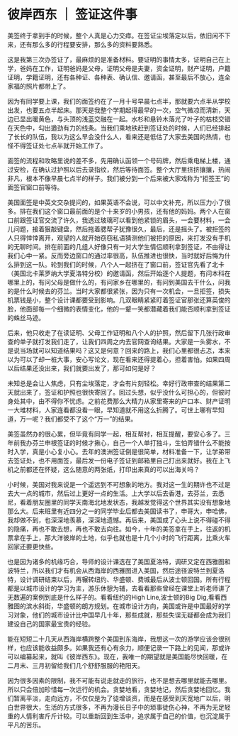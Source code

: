 # 彼岸西东 ｜ 签证这件事


美签终于拿到手的时候，整个人真是心力交瘁。在签证尘埃落定以后，依旧闲不下来，还有那么多的行程要安排，那么多的资料要熟悉。

这是我第三次办签证了，最麻烦的是准备材料。要证明的事情太多，证明自己在上学，爸妈在工作，证明爸妈是父母，证明父母是夫妻，资金证明，财产证明，户籍证明，学籍证明，还有各种证、各种表、确认信、邀请函，甚至最后不放心，连全家福的照片都带上了。

因为有同学要上课，我们的面签约在了一月十号早晨七点半，那就要六点半从学校出发，也要五点半起床。那天是我整个学期起得最早的一次，空气微凉而清新，天边已显出暖黄色，与头顶的浅蓝交融在一起。水杉和悬铃木落光了叶子的枯枝交错在天色中，勾出遒劲有力的线条。当我们乘地铁赶到签证处的时候，人们已经排起了长长的队伍，我以为这么早会没什么人，看来还是低估了大家去美国的热情，也怪不得签证处七点半就开始工作了。

面签的流程和攻略里说的差不多，先用确认函领一个号码牌，然后乘电梯上楼，通过安检，在确认过护照以后去录指纹，然后等待面签。整个大厅里挤挤攘攘，热闹非凡，根本不像早晨七点半的样子。我们被分到一个后来被大家戏称为“拒签王”的面签官窗口前等待。

美国面签是中英文交杂提问的，如果英语不会说，可以中文补充，所以压力小了很多。排在我们这个窗口最前面的是个十来岁的小男孩，还有他的妈妈。两个人在窗口前跟签证官交流了许久，我透过玻璃可以看到他紧锁的眉头，一会要材料，一会儿问题，接着狠敲键盘，然后拖着腮帮子犹豫很久，最后，还是摇头了。被拒签的人只得悻悻离开，观望的人就开始窃窃私语猜测他们被拒的原因，来打发没有手机的无聊时间。排在前面的几组人好像只有一对大学生情侣顺利拿到签证，不由得让我们心中一紧。反而旁边窗口的通过率很高，队伍推进也很快，当时就好后悔为什么排到这一队。轮到我们的时候，八个人一起挤在了窗口前，签证官先看了北卡（美国北卡莱罗纳大学夏洛特分校）的邀请函，然后开始逐个人提题，有问本科在哪里上的，有问父母是做什么的，有问家乡在哪里的，有问到美国去干什么，问我的是什么时候去的芬兰。当时大家都很紧张，因为只有一次机会，一旦拒签，损失机票钱是小，整个设计课都要受到影响。几双眼睛紧紧盯着签证官那张还算英俊的脸，他面部每一个细微的表情变化，他的一颦一笑都潜藏着我们能否顺利拿到签证的蛛丝马迹。

后来，他只收走了在读证明、父母工作证明和八个人的护照，然后留下几张行政审查的单子就打发我们走了，让我们四周之内去官网查询结果。大家是一头雾水，不是说当场就可以知道结果吗？这又是何意？回来的路上，我们心里都很忐忑，本来以为可以了却一桩大事，安心写论文，现在看来还得提着心，担着害怕。如果四周以后结果还没出来，我们就要出发了，那可如何是好？

未知总是会让人焦虑，只有尘埃落定，才会有片刻轻松。幸好行政审查的结果第二天就出来了，签证和护照也很快寄回了。回过头想，似乎没什么可担心的，但彼时身处其中，由不得你不忧虑。之前花费那么大精力从家里寄来的户口本、财产证明一大堆材料，人家连看都没看一眼，早知道就不用这么折腾了。可世上哪有早知道，万一呢？我们都受不了这个“万一”的结果。

美签虽然办的很心累，但毕竟有同学一起，相互帮衬，相互提醒，要安心多了。三年前我办芬兰申根签证的时候才揪心，自己一个人单打独斗，生怕弄错什么不能按时入学，真是小心复小心。去年的澳洲签证倒是很简单，材料准备一下，让学弟带去签证处，也不用面签，最后发一份电子签证到邮箱里自己打出来就好。我在上飞机之前都还在怀疑，这么随意的两张纸，打印出来真的可以出海关吗？

小时候，美国对我来说是一个遥远到不可想象的地方。我对这一生的期许也不过是去大一点的城市，然后过上更好一点的生活。上大学以后去香港，去芬兰，去悉尼，看着朋友圈里的同学天南海北地发状态，我越发觉得这个世界其实没有想象地那么大。后来班里有近四分之一的同学毕业后都去美国读书了，申哥大，申哈佛，我却做不到，也深深地羡慕，深深地遗憾。再后来，美国成了心头上说不得碰不得的隐痛，再也不敢去想，再也不敢去向往。如今，十年的美签拿在手上，往返的机票拿在手上，那大洋彼岸的土地，似乎也就也是十几个小时的飞行距离，比乘火车回家还要更快些。

也是因为诸多的机缘巧合，导师的设计课选在了美国夏洛特，调研又定在西雅图和波特兰，所以我们才有机会从西海岸的西雅图进入美国，然后途径波特兰到夏洛特，设计调研结束以后，再辗转纽约、华盛顿、费城最后从波士顿回国。所有行程都是以城市设计的学习为主，游乐休憩为辅，去看看那些曾经在课堂上听老师讲了无数遍的案例到底是什么样子的。看看纽约的High Line,波士顿的Big Dig,看看西雅图的滨水斜街，华盛顿的朗方规划。在城市设计方向，美国或许是中国最好的学习对象，他们的城市设计比中国早几十年，那些成就，那些失误无疑都会成为我们建设自己的国家最宝贵的经验。

能在短短二十几天从西海岸横跨整个美国到东海岸，我想这一次的游学应该会很别样，也应该能收益颇多。如果我还有心有余力，顺便记录一下路上的见闻，那或许可以编纂起来，就叫《彼岸西东》。现在，我唯一的期望就是美国能尽快回暖，在二月末、三月初留给我们几个舒舒服服的艳阳天。

因为很多因素的限制，我不可能有说走就走的旅行，也不是想去哪里就能去哪里。所以只会倍加珍惜每一次远行的机会。贪婪地看，贪婪地记，然后贪婪地回忆。我们暂离平淡，走向远方，不仅仅是为了徒增谈资，而是在感受到天宽地广以后，明白世界很大，生活的方式很多，不再为漫长日子中的琐事徒伤心神，不再为无足轻重的人情利害斤斤计较。可以重新回到生活中，追求属于自己的价值，也沉淀属于平凡的苦乐。


